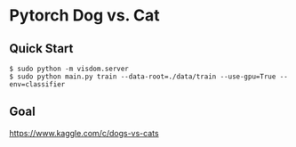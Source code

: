 # Pytorch Dog vs. Cat

## Quick Start

```
$ sudo python -m visdom.server
$ sudo python main.py train --data-root=./data/train --use-gpu=True --env=classifier
```

## Goal

https://www.kaggle.com/c/dogs-vs-cats